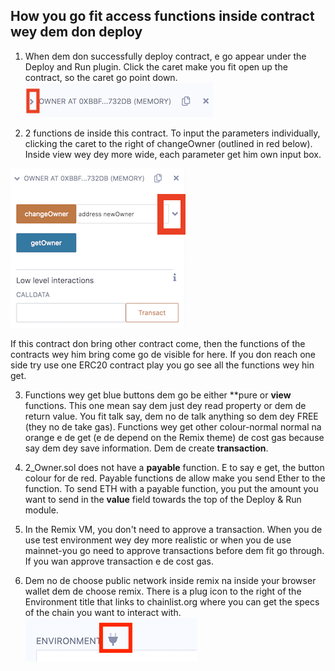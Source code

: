 ## How you go fit access functions inside contract wey dem don deploy

1. When dem don successfully deploy contract, e go appear under the Deploy and Run plugin. Click the caret make you fit open up the contract, so the caret go point down.
   ![deploy contract](https://raw.githubusercontent.com/ethereum/remix-workshops/master/Basics/interacting/images/instance.png "deployed contract")

2. 2 functions de inside this contract.  To input the parameters individually, clicking the caret to the right of changeOwner (outlined in red below). Inside view wey dey more wide, each parameter get him own input box.

![deploy contract](https://raw.githubusercontent.com/ethereum/remix-workshops/master/Basics/interacting/images/deployed_open2.png "deployed contract")

If this contract don bring other contract come, then the functions of the contracts wey him bring come go de visible for here.  If you don reach one side try use one ERC20 contract play you go see all the functions wey hin get.

3. Functions wey get blue buttons dem go be either \*\*pure or **view** functions.  This one mean say dem just dey read property or dem de return value.  You fit talk say, dem no de talk anything so dem dey FREE (they no de take gas).  Functions wey get other colour-normal normal na orange e de get (e de depend on the Remix theme) de cost gas because say dem dey save information.  Dem de create **transaction**.

4. 2_Owner.sol does not have a **payable** function.  E to say e get, the button colour for de red.  Payable functions de allow make you send Ether to the function.  To send ETH with a payable function, you put the amount you want to send in the **value** field towards the top of the Deploy & Run module.

5. In the Remix VM, you don't need to approve a transaction.  When you de use test environment wey dey more realistic or when you de use mainnet-you go need to approve transactions before dem fit go through. If you wan approve transaction e de cost gas.

6. Dem no de choose public network inside remix na inside your browser wallet dem de choose remix.  There is a plug icon to the right of the Environment title that links to chainlist.org where you can get the specs of the chain you want to interact with.
   ![chainlist](https://raw.githubusercontent.com/ethereum/remix-workshops/master/Basics/interacting/images/chainlist.png "chainlist")
